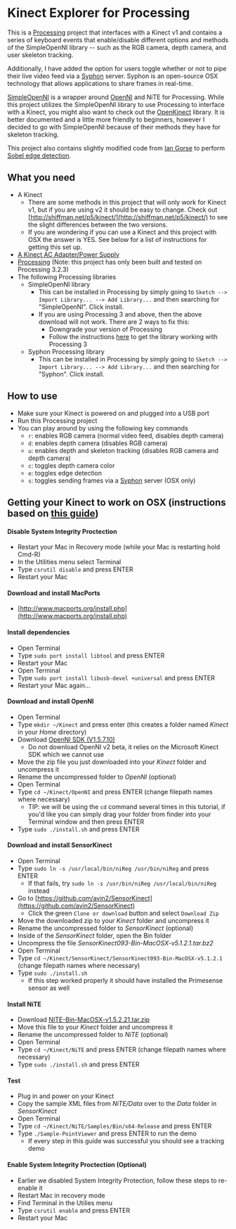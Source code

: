 # Kinect Explorer for Processing

This is a [Processing](https://processing.org/) project that interfaces with a Kinect v1 and contains a series of keyboard events that enable/disable different options and methods of the SimpleOpenNI library -- such as the RGB camera, depth camera, and user skeleton tracking.

Additionally, I have added the option for users toggle whether or not to pipe their live video feed via a [Syphon](http://syphon.v002.info/) server. Syphon is an open-source OSX technology that allows applications to share frames in real-time.

[SimpleOpenNI](http://openni.ru/files/simpleopenni/index.html) is a wrapper around [OpenNI](https://en.wikipedia.org/wiki/OpenNI) and NiTE for Processing. While this project utilizes the SimpleOpenNI library to use Processing to interface with a Kinect, you might also want to check out the [OpenKinect](http://shiffman.net/p5/kinect/) library. It is better documented and a little more friendly to beginners, however I decided to go with SimpleOpenNI because of their methods they have for skeleton tracking.

This project also contains slightly modified code from [Ian Gorse](https://www.openprocessing.org/sketch/2301) to perform [Sobel edge detection](https://en.wikipedia.org/wiki/Sobel_operator). 

## What you need  
* A Kinect
    * There are some methods in this project that will only work for Kinect v1, but if you are using v2 it should be easy to change. Check out [http://shiffman.net/p5/kinect/](http://shiffman.net/p5/kinect/) to see the slight differences between the two versions.
    * If you are wondering if you can use a Kinect and this project with OSX the answer is YES. See below for a list of instructions for getting this set up.
* [A Kinect AC Adapter/Power Supply](https://www.amazon.com/gp/product/B004IXRXGY/ref=oh_aui_detailpage_o02_s00?ie=UTF8&psc=1)
* [Processing](https://processing.org/) (Note: this project has only been built and tested on Processing 3.2.3)
* The following Processing libraries
    * SimpleOpenNI library 
        * This can be installed in Processing by simply going to `Sketch --> Import Library... --> Add Library...` and then searching for "SimpleOpenNI". Click install.
        * If you are using Processing 3 and above, then the above download will not work. There are 2 ways to fix this:
            * Downgrade your version of Processing
            * Follow the instructions [here](https://www.toomanybees.com/storytime/simple-open-ni) to get the library working with Processing 3
    * Syphon Processing library
        * This can be installed in Processing by simply going to `Sketch --> Import Library... --> Add Library...` and then searching for "Syphon". Click install.
    
## How to use
* Make sure your Kinect is powered on and plugged into a USB port
* Run this Processing project
* You can play around by using the following key commands
    * `r`: enables RGB camera (normal video feed, disables depth camera)
    * `d`: enables depth camera (disables RGB camera)
    * `u`: enables depth and skeleton tracking (disables RGB camera and depth camera)
    * `c`: toggles depth camera color
    * `e`: toggles edge detection
    * `s`: toggles sending frames via a [Syphon](http://syphon.v002.info/) server (OSX only)
    
## Getting your Kinect to work on OSX (instructions based on [this guide](https://creativevreality.wordpress.com/2016/01/26/setting-up-the-kinect-on-osx-el-capitan/))

#### Disable System Integrity Proctection
* Restart your Mac in Recovery mode (while your Mac is restarting hold Cmd-R)
* In the Utilities menu select Terminal
* Type `csrutil disable` and press ENTER
* Restart your Mac

#### Download and install MacPorts
* [http://www.macports.org/install.php](http://www.macports.org/install.php)

#### Install dependencies
* Open Terminal
* Type `sudo port install libtool` and press ENTER
* Restart your Mac
* Open Terminal
* Type `sudo port install libusb-devel +universal` and press ENTER
* Restart your Mac again...

#### Download and install OpenNI
* Open Terminal
* Type `mkdir ~/Kinect` and press enter (this creates a folder named _Kinect_ in your _Home_ directory)
* Download [OpenNI SDK (V1.5.7.10)](https://mega.nz/#!yJwg1DJS!uJiLY4180QGXjKp7sze8S3eDVU71NHiMrXRq0TA7QpU)
    * Do not download OpenNI v2 beta, it relies on the Microsoft Kinect SDK which we cannot use
* Move the zip file you just downloaded into your _Kinect_ folder and uncompress it
* Rename the uncompressed folder to _OpenNI_ (optional)
* Open Terminal
* Type `cd ~/Kinect/OpenNI` and press ENTER (change filepath names where necessary)
    * TIP: we will be using the `cd` command several times in this tutorial, if you'd like you can simply drag your folder from finder into your Terminal window and then press ENTER
* Type `sudo ./install.sh` and press ENTER
    
#### Download and install SensorKinect
* Open Terminal
* Type `sudo ln -s /usr/local/bin/niReg /usr/bin/niReg` and press ENTER
    * If that fails, try `sudo ln -s /usr/bin/niReg /usr/local/bin/niReg` instead
* Go to [https://github.com/avin2/SensorKinect](https://github.com/avin2/SensorKinect) 
    * Click the green `Clone or download` button and select `Download Zip`
* Move the downloaded zip to your _Kinect_ folder and uncompress it
* Rename the uncompressed folder to _SensorKinect_ (optional)
* Inside of the _SensorKinect_ folder, open the Bin folder
* Uncompress the file _SensorKinect093-Bin-MacOSX-v5.1.2.1.tar.bz2_
* Open Terminal
* Type `cd ~/Kinect/SensorKinect/SensorKinect093-Bin-MacOSX-v5.1.2.1` (change filepath names where necessary)
* Type `sudo ./install.sh`
    * If this step worked properly it should have installed the Primesense sensor as well
  
#### Install NiTE
* Download [NITE-Bin-MacOSX-v1.5.2.21.tar.zip](https://onedrive.live.com/?cid=33B0FE678911B037&id=33B0FE678911B037%21573&parId=33B0FE678911B037%21574&action=locate)
* Move this file to your _Kinect_ folder and uncompress it
* Rename the uncompressed folder to _NiTE_ (optional)
* Open Terminal
* Type `cd ~/Kinect/NiTE` and press ENTER (change filepath names where necessary)
* Type `sudo ./install.sh` and press ENTER

#### Test
* Plug in and power on your Kinect
* Copy the sample XML files from _NiTE/Data_ over to the _Data_ folder in _SensorKinect_
* Open Terminal
* Type `cd ~/Kinect/NiTE/Samples/Bin/x64-Release` and press ENTER
* Type `./Sample-PointViewer` and press ENTER to run the demo
    * If every step in this guide was successful you should see a tracking demo
  
#### Enable System Integrity Proctection (Optional)
* Earlier we disabled System Integrity Protection, follow these steps to re-enable it
* Restart Mac in recovery mode
* Find Terminal in the Utilies menu
* Type `csrutil enable` and press ENTER
* Restart your Mac
